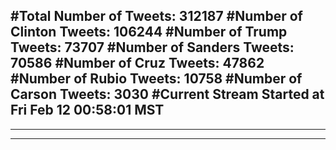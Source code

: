 #Total Number of Tweets: 312187 
#Number of Clinton Tweets: 106244
#Number of Trump Tweets: 73707
#Number of Sanders Tweets: 70586
#Number of Cruz Tweets: 47862
#Number of Rubio Tweets: 10758
#Number of Carson Tweets: 3030
#Current Stream Started at Fri Feb 12 00:58:01 MST
---
---
---
